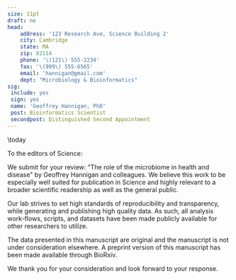 ```yaml
---
size: 11pt
draft: no
head:
    address: '123 Research Ave, Science Building 2'
    city: Cambridge
    state: MA
    zip: 02114
    phone: '\(121\) 555-2234'
    fax: '\(999\) 555-6565'
    email: 'hannigan@gmail.com'
    dept: "Microbiology & Bioinformatics"
sig:
 include: yes
 sign: yes
 name: 'Geoffrey Hannigan, PhD'
 post: Bioinformatics Scientist
 secondpost: Distinguished Second Appointment
---
```


\today

To the editors of Science:

We submit for your review: "The role of the microbiome in health and disease"
by Geoffrey Hannigan and colleagues. We believe this work to be especially
well suited for publication in Science and highly relevant to a broader
scientific readership as well as the general public.

Our lab strives to set high standards of reproducibility and transparency,
while generating and publishing high quality data. As such, all analysis
work-flows, scripts, and datasets have been made publicly available for other
researchers to utilize.

The data presented in this manuscript are original and the manuscript is not
under consideration elsewhere. A preprint version of this manuscript has been
made available through BioRxiv.

We thank you for your consideration and look forward to your response.
